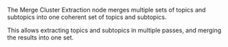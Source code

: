 The Merge Cluster Extraction node merges multiple sets of topics and subtopics into one coherent set of topics and subtopics.

This allows extracting topics and subtopics in multiple passes, and merging the results into one set.
